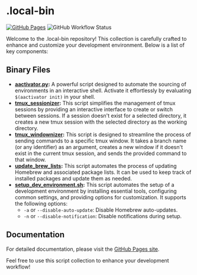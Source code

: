 # .local-bin

[![GitHub Pages](https://img.shields.io/badge/GitHub_Pages-Documentation-blue?logo=github)](https://jfraeys.github.io/.local-bin/)
![GitHub Workflow Status](https://img.shields.io/github/workflow/status/jfraeys/.local-bin/pages-build-deployment?label=Build&logo=github)


Welcome to the .local-bin repository! This collection is carefully crafted to enhance and customize your development environment. Below is a list of key components:

## Binary Files

- **[aactivator.py](aactivator.py):** A powerful script designed to automate the sourcing of environments in an interactive shell. Activate it effortlessly by evaluating `$(aactivator init)` in your shell.
- **[tmux_sessionizer](tmux_sessionizer):** This script simplifies the management of tmux sessions by providing an interactive interface to create or switch between sessions. If a session doesn't exist for a selected directory, it creates a new tmux session with the selected directory as the working directory.
- **[tmux_windownizer](tmux_windownizer):** This script is designed to streamline the process of sending commands to a specific tmux window. It takes a branch name (or any identifier) as an argument, creates a new window if it doesn't exist in the current tmux session, and sends the provided command to that window.
- **[update_brew_lists](update_brew_lists):** This script automates the process of updating Homebrew and associated package lists. It can be used to keep track of installed packages and update them as needed.
- **[setup_dev_environment.sh](setup_dev_env):** This script automates the setup of a development environment by installing essential tools, configuring common settings, and providing options for customization. It supports the following options:
  - `-a` or `--disable-auto-update`: Disable Homebrew auto-updates.
  - `-n` or `--disable-notification`: Disable notifications during setup.

## Documentation

For detailed documentation, please visit the [GitHub Pages site](https://jfraeys.github.io/.local-bin/).

Feel free to use this script collection to enhance your development workflow!

